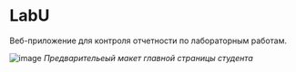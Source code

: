 # LabU
Веб-приложение для контроля отчетности по лабораторным работам.


![image](https://github.com/VSZ2020/LabU/assets/62175152/f0e3ef3f-68e3-4361-aee1-0c2e8b15a905)
*Предварительеый макет главной страницы студента*
